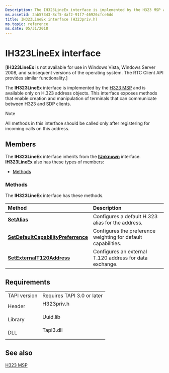 ```yaml
---
Description: The IH323LineEx interface is implemented by the H323 MSP and is available only on H.323 address objects. This interface exposes methods that enable creation and manipulation of terminals that can communicate between H323 and SDP clients.
ms.assetid: 2ab57343-8cf5-4af2-91f7-46926cfce6dd
title: IH323LineEx interface (H323priv.h)
ms.topic: reference
ms.date: 05/31/2018
---
```


# IH323LineEx interface

\[**IH323LineEx** is not available for use in Windows Vista, Windows Server 2008, and subsequent versions of the operating system. The RTC Client API provides similar functionality.\]

The **IH323LineEx** interface is implemented by the [H323 MSP](h323-msp.md) and is available only on H.323 address objects. This interface exposes methods that enable creation and manipulation of terminals that can communicate between H323 and SDP clients.

> [!Note]  
> All methods in this interface should be called only after registering for incoming calls on this address.

 

## Members

The **IH323LineEx** interface inherits from the [**IUnknown**](/windows/desktop/api/unknwn/nn-unknwn-iunknown) interface. **IH323LineEx** also has these types of members:

-   [Methods](#methods)

### Methods

The **IH323LineEx** interface has these methods.



| Method                                                                                 | Description                                                              |
|:---------------------------------------------------------------------------------------|:-------------------------------------------------------------------------|
| [**SetAlias**](ih323lineex-setalias.md)                                               | Configures a default H.323 alias for the address.<br/>             |
| [**SetDefaultCapabilityPreferrence**](ih323lineex-setdefaultcapabilitypreferrence.md) | Configures the preference weighting for default capabilities.<br/> |
| [**SetExternalT120Address**](ih323lineex-setexternalt120address.md)                   | Configures an external T.120 address for data exchange.<br/>       |



 

## Requirements



|                         |                                                                                       |
|-------------------------|---------------------------------------------------------------------------------------|
| TAPI version<br/> | Requires TAPI 3.0 or later<br/>                                                 |
| Header<br/>       | <dl> <dt>H323priv.h</dt> </dl> |
| Library<br/>      | <dl> <dt>Uuid.lib</dt> </dl>   |
| DLL<br/>          | <dl> <dt>Tapi3.dll</dt> </dl>  |



## See also

<dl> <dt>

[H323 MSP](h323-msp.md)
</dt> </dl>

 

